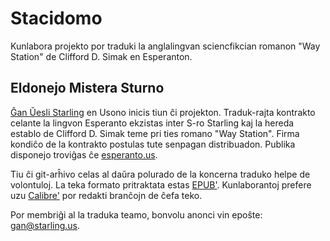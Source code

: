 # Stacidomo
Kunlabora projekto por traduki la anglalingvan sciencfikcian romanon "Way Station" de Clifford D. Simak en Esperanton.

## Eldonejo Mistera Sturno

[Ĝan Ŭesli Starling](https://eo.wikipedia.org/wiki/%C4%9Can_%C5%ACesli_Starling) en Usono inicis tiun ĉi projekton. Traduk-rajta kontrakto celante la lingvon Esperanto ekzistas inter S-ro Starling kaj la hereda establo de Clifford D. Simak teme pri ties romano "Way Station". Firma kondiĉo de la kontrakto postulas tute senpagan distribuadon. Publika disponejo troviĝas ĉe [esperanto.us](https://esperanto.us/indekso_CDS.html#Stacidomo).

Tiu ĉi git-arĥivo celas al daŭra polurado de la koncerna traduko helpe de volontuloj. La teka formato pritraktata estas [EPUB'](https://eo.wikipedia.org/wiki/EPUB). Kunlaborantoj prefere uzu [Calibre'](https://calibre-ebook.com/) por redakti branĉojn de ĉefa teko.

Por membriĝi al la traduka teamo, bonvolu anonci vin epoŝte: [gan@starling.us](mailto:gan@starling.us?subject=Stacidomo_GitHub).
